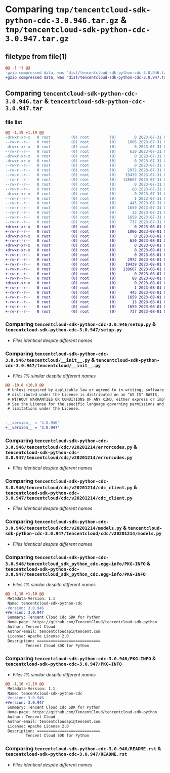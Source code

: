 # Comparing `tmp/tencentcloud-sdk-python-cdc-3.0.946.tar.gz` & `tmp/tencentcloud-sdk-python-cdc-3.0.947.tar.gz`

## filetype from file(1)

```diff
@@ -1 +1 @@
-gzip compressed data, was "dist/tencentcloud-sdk-python-cdc-3.0.946.tar", last modified: Mon Jul 31 00:21:23 2023, max compression
+gzip compressed data, was "dist/tencentcloud-sdk-python-cdc-3.0.947.tar", last modified: Tue Aug  1 00:32:45 2023, max compression
```

## Comparing `tencentcloud-sdk-python-cdc-3.0.946.tar` & `tencentcloud-sdk-python-cdc-3.0.947.tar`

### file list

```diff
@@ -1,19 +1,19 @@
-drwxr-xr-x   0 root         (0) root         (0)        0 2023-07-31 00:21:23.000000 tencentcloud-sdk-python-cdc-3.0.946/
--rw-r--r--   0 root         (0) root         (0)     1006 2023-07-31 00:21:23.000000 tencentcloud-sdk-python-cdc-3.0.946/setup.py
-drwxr-xr-x   0 root         (0) root         (0)        0 2023-07-31 00:21:23.000000 tencentcloud-sdk-python-cdc-3.0.946/tencentcloud/
--rw-r--r--   0 root         (0) root         (0)      630 2023-07-31 00:21:23.000000 tencentcloud-sdk-python-cdc-3.0.946/tencentcloud/__init__.py
-drwxr-xr-x   0 root         (0) root         (0)        0 2023-07-31 00:21:23.000000 tencentcloud-sdk-python-cdc-3.0.946/tencentcloud/cdc/
-drwxr-xr-x   0 root         (0) root         (0)        0 2023-07-31 00:21:23.000000 tencentcloud-sdk-python-cdc-3.0.946/tencentcloud/cdc/v20201214/
--rw-r--r--   0 root         (0) root         (0)        0 2023-07-31 00:21:23.000000 tencentcloud-sdk-python-cdc-3.0.946/tencentcloud/cdc/v20201214/__init__.py
--rw-r--r--   0 root         (0) root         (0)     2972 2023-07-31 00:21:23.000000 tencentcloud-sdk-python-cdc-3.0.946/tencentcloud/cdc/v20201214/errorcodes.py
--rw-r--r--   0 root         (0) root         (0)    19439 2023-07-31 00:21:23.000000 tencentcloud-sdk-python-cdc-3.0.946/tencentcloud/cdc/v20201214/cdc_client.py
--rw-r--r--   0 root         (0) root         (0)   138667 2023-07-31 00:21:23.000000 tencentcloud-sdk-python-cdc-3.0.946/tencentcloud/cdc/v20201214/models.py
--rw-r--r--   0 root         (0) root         (0)        0 2023-07-31 00:21:23.000000 tencentcloud-sdk-python-cdc-3.0.946/tencentcloud/cdc/__init__.py
--rw-r--r--   0 root         (0) root         (0)       88 2023-07-31 00:21:23.000000 tencentcloud-sdk-python-cdc-3.0.946/setup.cfg
-drwxr-xr-x   0 root         (0) root         (0)        0 2023-07-31 00:21:23.000000 tencentcloud-sdk-python-cdc-3.0.946/tencentcloud_sdk_python_cdc.egg-info/
--rw-r--r--   0 root         (0) root         (0)        1 2023-07-31 00:21:23.000000 tencentcloud-sdk-python-cdc-3.0.946/tencentcloud_sdk_python_cdc.egg-info/dependency_links.txt
--rw-r--r--   0 root         (0) root         (0)      445 2023-07-31 00:21:23.000000 tencentcloud-sdk-python-cdc-3.0.946/tencentcloud_sdk_python_cdc.egg-info/SOURCES.txt
--rw-r--r--   0 root         (0) root         (0)     1659 2023-07-31 00:21:23.000000 tencentcloud-sdk-python-cdc-3.0.946/tencentcloud_sdk_python_cdc.egg-info/PKG-INFO
--rw-r--r--   0 root         (0) root         (0)       13 2023-07-31 00:21:23.000000 tencentcloud-sdk-python-cdc-3.0.946/tencentcloud_sdk_python_cdc.egg-info/top_level.txt
--rw-r--r--   0 root         (0) root         (0)     1659 2023-07-31 00:21:23.000000 tencentcloud-sdk-python-cdc-3.0.946/PKG-INFO
--rw-r--r--   0 root         (0) root         (0)      737 2023-07-31 00:21:23.000000 tencentcloud-sdk-python-cdc-3.0.946/README.rst
+drwxr-xr-x   0 root         (0) root         (0)        0 2023-08-01 00:32:45.000000 tencentcloud-sdk-python-cdc-3.0.947/
+-rw-r--r--   0 root         (0) root         (0)     1006 2023-08-01 00:32:45.000000 tencentcloud-sdk-python-cdc-3.0.947/setup.py
+drwxr-xr-x   0 root         (0) root         (0)        0 2023-08-01 00:32:45.000000 tencentcloud-sdk-python-cdc-3.0.947/tencentcloud/
+-rw-r--r--   0 root         (0) root         (0)      630 2023-08-01 00:32:45.000000 tencentcloud-sdk-python-cdc-3.0.947/tencentcloud/__init__.py
+drwxr-xr-x   0 root         (0) root         (0)        0 2023-08-01 00:32:45.000000 tencentcloud-sdk-python-cdc-3.0.947/tencentcloud/cdc/
+drwxr-xr-x   0 root         (0) root         (0)        0 2023-08-01 00:32:45.000000 tencentcloud-sdk-python-cdc-3.0.947/tencentcloud/cdc/v20201214/
+-rw-r--r--   0 root         (0) root         (0)        0 2023-08-01 00:32:45.000000 tencentcloud-sdk-python-cdc-3.0.947/tencentcloud/cdc/v20201214/__init__.py
+-rw-r--r--   0 root         (0) root         (0)     2972 2023-08-01 00:32:45.000000 tencentcloud-sdk-python-cdc-3.0.947/tencentcloud/cdc/v20201214/errorcodes.py
+-rw-r--r--   0 root         (0) root         (0)    19439 2023-08-01 00:32:45.000000 tencentcloud-sdk-python-cdc-3.0.947/tencentcloud/cdc/v20201214/cdc_client.py
+-rw-r--r--   0 root         (0) root         (0)   138667 2023-08-01 00:32:45.000000 tencentcloud-sdk-python-cdc-3.0.947/tencentcloud/cdc/v20201214/models.py
+-rw-r--r--   0 root         (0) root         (0)        0 2023-08-01 00:32:45.000000 tencentcloud-sdk-python-cdc-3.0.947/tencentcloud/cdc/__init__.py
+-rw-r--r--   0 root         (0) root         (0)       88 2023-08-01 00:32:45.000000 tencentcloud-sdk-python-cdc-3.0.947/setup.cfg
+drwxr-xr-x   0 root         (0) root         (0)        0 2023-08-01 00:32:45.000000 tencentcloud-sdk-python-cdc-3.0.947/tencentcloud_sdk_python_cdc.egg-info/
+-rw-r--r--   0 root         (0) root         (0)        1 2023-08-01 00:32:45.000000 tencentcloud-sdk-python-cdc-3.0.947/tencentcloud_sdk_python_cdc.egg-info/dependency_links.txt
+-rw-r--r--   0 root         (0) root         (0)      445 2023-08-01 00:32:45.000000 tencentcloud-sdk-python-cdc-3.0.947/tencentcloud_sdk_python_cdc.egg-info/SOURCES.txt
+-rw-r--r--   0 root         (0) root         (0)     1659 2023-08-01 00:32:45.000000 tencentcloud-sdk-python-cdc-3.0.947/tencentcloud_sdk_python_cdc.egg-info/PKG-INFO
+-rw-r--r--   0 root         (0) root         (0)       13 2023-08-01 00:32:45.000000 tencentcloud-sdk-python-cdc-3.0.947/tencentcloud_sdk_python_cdc.egg-info/top_level.txt
+-rw-r--r--   0 root         (0) root         (0)     1659 2023-08-01 00:32:45.000000 tencentcloud-sdk-python-cdc-3.0.947/PKG-INFO
+-rw-r--r--   0 root         (0) root         (0)      737 2023-08-01 00:32:45.000000 tencentcloud-sdk-python-cdc-3.0.947/README.rst
```

### Comparing `tencentcloud-sdk-python-cdc-3.0.946/setup.py` & `tencentcloud-sdk-python-cdc-3.0.947/setup.py`

 * *Files identical despite different names*

### Comparing `tencentcloud-sdk-python-cdc-3.0.946/tencentcloud/__init__.py` & `tencentcloud-sdk-python-cdc-3.0.947/tencentcloud/__init__.py`

 * *Files 1% similar despite different names*

```diff
@@ -10,8 +10,8 @@
 # Unless required by applicable law or agreed to in writing, software
 # distributed under the License is distributed on an "AS IS" BASIS,
 # WITHOUT WARRANTIES OR CONDITIONS OF ANY KIND, either express or implied.
 # See the License for the specific language governing permissions and
 # limitations under the License.
 
 
-__version__ = '3.0.946'
+__version__ = '3.0.947'
```

### Comparing `tencentcloud-sdk-python-cdc-3.0.946/tencentcloud/cdc/v20201214/errorcodes.py` & `tencentcloud-sdk-python-cdc-3.0.947/tencentcloud/cdc/v20201214/errorcodes.py`

 * *Files identical despite different names*

### Comparing `tencentcloud-sdk-python-cdc-3.0.946/tencentcloud/cdc/v20201214/cdc_client.py` & `tencentcloud-sdk-python-cdc-3.0.947/tencentcloud/cdc/v20201214/cdc_client.py`

 * *Files identical despite different names*

### Comparing `tencentcloud-sdk-python-cdc-3.0.946/tencentcloud/cdc/v20201214/models.py` & `tencentcloud-sdk-python-cdc-3.0.947/tencentcloud/cdc/v20201214/models.py`

 * *Files identical despite different names*

### Comparing `tencentcloud-sdk-python-cdc-3.0.946/tencentcloud_sdk_python_cdc.egg-info/PKG-INFO` & `tencentcloud-sdk-python-cdc-3.0.947/tencentcloud_sdk_python_cdc.egg-info/PKG-INFO`

 * *Files 1% similar despite different names*

```diff
@@ -1,10 +1,10 @@
 Metadata-Version: 1.1
 Name: tencentcloud-sdk-python-cdc
-Version: 3.0.946
+Version: 3.0.947
 Summary: Tencent Cloud Cdc SDK for Python
 Home-page: https://github.com/TencentCloud/tencentcloud-sdk-python
 Author: Tencent Cloud
 Author-email: tencentcloudapi@tencent.com
 License: Apache License 2.0
 Description: ============================
         Tencent Cloud SDK for Python
```

### Comparing `tencentcloud-sdk-python-cdc-3.0.946/PKG-INFO` & `tencentcloud-sdk-python-cdc-3.0.947/PKG-INFO`

 * *Files 1% similar despite different names*

```diff
@@ -1,10 +1,10 @@
 Metadata-Version: 1.1
 Name: tencentcloud-sdk-python-cdc
-Version: 3.0.946
+Version: 3.0.947
 Summary: Tencent Cloud Cdc SDK for Python
 Home-page: https://github.com/TencentCloud/tencentcloud-sdk-python
 Author: Tencent Cloud
 Author-email: tencentcloudapi@tencent.com
 License: Apache License 2.0
 Description: ============================
         Tencent Cloud SDK for Python
```

### Comparing `tencentcloud-sdk-python-cdc-3.0.946/README.rst` & `tencentcloud-sdk-python-cdc-3.0.947/README.rst`

 * *Files identical despite different names*

